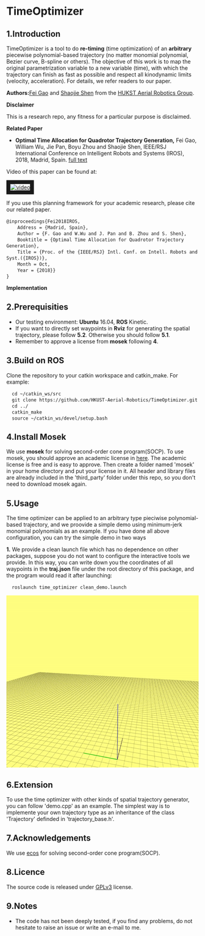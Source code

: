 # TimeOptimizer
## 1.Introduction

TimeOptimizer is a tool to do **re-timing** (time optimization) of an **arbitrary** piecewise polynomial-based trajectory (no matter monomial polynomial, Bezier curve, B-spline or others). The objective of this work is to map the original parametrization variable to a new variable (time), with which the trajectory can finish as fast as possible and respect all kinodynamic limits (velocity, acceleration).
For details, we refer readers to our paper.

**Authors:**[Fei Gao](https://ustfei.com/) and [Shaojie Shen](http://www.ece.ust.hk/ece.php/profile/facultydetail/eeshaojie) from the [HUKST Aerial Robotics Group](uav.ust.hk).

**Disclaimer**

This is a research repo, any fitness for a particular purpose is disclaimed.

**Related Paper**
* **Optimal Time Allocation for Quadrotor Trajectory Generation,** Fei Gao, William Wu, Jie Pan, Boyu Zhou and Shaojie Shen, IEEE/RSJ International Conference on Intelligent Robots and Systems (IROS), 2018, Madrid, Spain.
[full text](https://ecefeigao.files.wordpress.com/2018/08/iros2018fei.pdf)

Video of this paper can be found at:

<a href="https://www.youtube.com/watch?v=YJdwyJ5h8Ac" target="_blank"><img src="https://img.youtube.com/vi/YJdwyJ5h8Ac/0.jpg" 
alt="video" width="405" height="270" border="10" /></a>


If you use this planning framework for your academic research, please cite our related paper.
```
@inproceedings{Fei2018IROS,
    Address = {Madrid, Spain},
    Author = {F. Gao and W.Wu and J. Pan and B. Zhou and S. Shen},
    Booktitle = {Optimal Time Allocation for Quadrotor Trajectory Generation},
    Title = {Proc. of the {IEEE/RSJ} Intl. Conf. on Intell. Robots and Syst.({IROS})},
    Month = Oct,
    Year = {2018}}
}
```
**Implementation**

## 2.Prerequisities
- Our testing environment: **Ubuntu** 16.04, **ROS** Kinetic.
- If you want to directly set waypoints in **Rviz** for generating the spatial trajectory, please follow **5.2**. Otherwise you should follow **5.1**. 
- Remember to approve a license from **mosek** following **4**.

## 3.Build on ROS
  Clone the repository to your catkin workspace and catkin_make. For example:
```
  cd ~/catkin_ws/src
  git clone https://github.com/HKUST-Aerial-Robotics/TimeOptimizer.git
  cd ../
  catkin_make
  source ~/catkin_ws/devel/setup.bash
```

## 4.Install Mosek
We use **mosek** for solving second-order cone program(SOCP). To use mosek, you should approve an academic license in [here](https://www.mosek.com/products/academic-licenses/). The academic license is free and is easy to approve. Then create a folder named 'mosek' in your home directory and put your license in it. All header and library files are already included in the 'third_party' folder under this repo, so you don't need to download mosek again. 

## 5.Usage
The time optimizer can be applied to an arbitrary type pieciwise polynomial-based trajectory, and we proovide a simple demo using minimum-jerk monomial polynomials as an example. If you have done all above configuration, you can try the simple demo in two ways

**1.**
We provide a clean launch file which has no dependence on other packages, suppose you do not want to configure the interactive tools we provide. In this way, you can write down you the coordinates of all waypoints in the **traj.json** file under the root directory of this package, and the program would read it after launching:
```
  roslaunch time_optimizer clean_demo.launch
```

<img src="fig/example1.gif" alt="example1" width = "750" height = "450">


## 6.Extension
To use the time optimizer with other kinds of spatial trajectory generator, you can follow 'demo.cpp' as an example. The simplest way is to implemente your own trajectory type as an inheritance of the class 'Trajectory' definded in 'trajectory_base.h'.

## 7.Acknowledgements
  We use [ecos](https://github.com/embotech/ecos) for solving second-order cone program(SOCP).

## 8.Licence
The source code is released under [GPLv3](http://www.gnu.org/licenses/) license.

## 9.Notes
- The code has not been deeply tested, if you find any problems, do not hesitate to raise an issue or write an e-mail to me.
